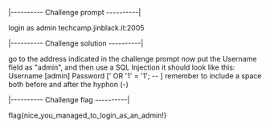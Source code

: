 |---------- Challenge prompt ----------|

login as admin 
techcamp.jinblack.it:2005

|---------- Challenge solution ----------|

go to the address indicated in the challenge prompt
now put the Username field as "admin", and then use a SQL Injection
it should look like this:
Username [admin]
Password [' OR '1' = '1'; -- ]
remember to include a space both before and after the hyphon (-)

|---------- Challenge flag ----------|

flag{nice_you_managed_to_login_as_an_admin!}